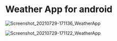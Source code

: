 # Weather App for android

![Screenshot_20210729-171136_WeatherApp](https://user-images.githubusercontent.com/70451674/127498619-f2dde27a-3ac3-47b1-9d33-bb3fcd2f7807.jpg)

![Screenshot_20210729-171122_WeatherApp](https://user-images.githubusercontent.com/70451674/127498612-9c1a7f34-3feb-4ce0-9e1f-a4480285f257.jpg)
